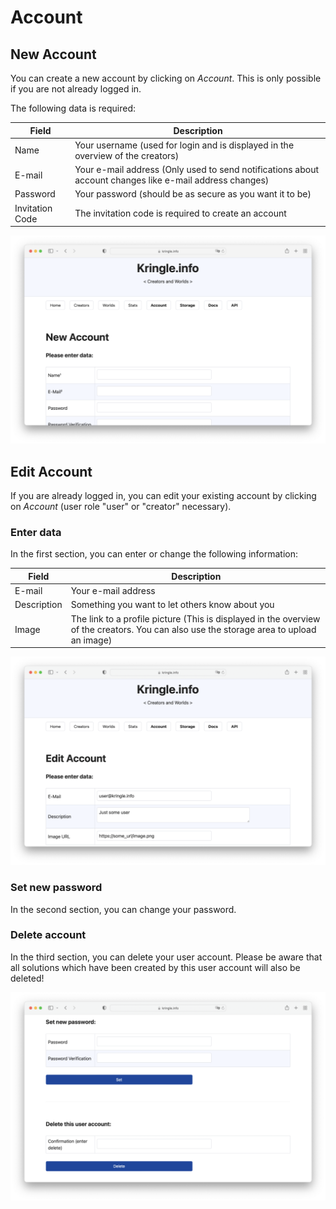 # Account

## New Account

You can create a new account by clicking on *Account*. This is only possible if you are not already logged in.  

The following data is required:  

| Field            | Description         |  
| ---------------- | ------------------- |
| Name             | Your username (used for login and is displayed in the overview of the creators) |
| E-mail           | Your e-mail address (Only used to send notifications about account changes like e-mail address changes) |
| Password         | Your password (should be as secure as you want it to be) |
| Invitation Code  | The invitation code is required to create an account |

![New Account](./img/account_new.png)

## Edit Account

If you are already logged in, you can edit your existing account by clicking on *Account* (user role "user" or "creator" necessary).

### Enter data

In the first section, you can enter or change the following information:  

| Field       | Description         |  
| ----------- | ------------------- |
| E-mail      | Your e-mail address |
| Description | Something you want to let others know about you |
| Image       | The link to a profile picture (This is displayed in the overview of the creators. You can also use the storage area to upload an image) |

![Edit Account](./img/account_edit.png)

### Set new password

In the second section, you can change your password.

### Delete account

In the third section, you can delete your user account. Please be aware that all solutions which have been created by this user account will also be deleted!

![Edit Account](./img/account_edit2.png)
